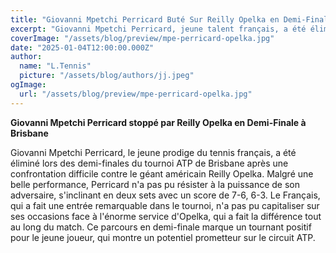 ```yaml
---
title: "Giovanni Mpetchi Perricard Buté Sur Reilly Opelka en Demi-Finale à Brisbane"
excerpt: "Giovanni Mpetchi Perricard, jeune talent français, a été éliminé par Reilly Opelka en demi-finale à Brisbane."
coverImage: "/assets/blog/preview/mpe-perricard-opelka.jpg"
date: "2025-01-04T12:00:00.000Z"
author:
  name: "L.Tennis"
  picture: "/assets/blog/authors/jj.jpeg"
ogImage:
  url: "/assets/blog/preview/mpe-perricard-opelka.jpg"
---
```


**Giovanni Mpetchi Perricard stoppé par Reilly Opelka en Demi-Finale à Brisbane**

Giovanni Mpetchi Perricard, le jeune prodige du tennis français, a été éliminé lors des demi-finales du tournoi ATP de Brisbane après une confrontation difficile contre le géant américain Reilly Opelka. Malgré une belle performance, Perricard n'a pas pu résister à la puissance de son adversaire, s'inclinant en deux sets avec un score de 7-6, 6-3. Le Français, qui a fait une entrée remarquable dans le tournoi, n'a pas pu capitaliser sur ses occasions face à l'énorme service d'Opelka, qui a fait la différence tout au long du match. Ce parcours en demi-finale marque un tournant positif pour le jeune joueur, qui montre un potentiel prometteur sur le circuit ATP.
